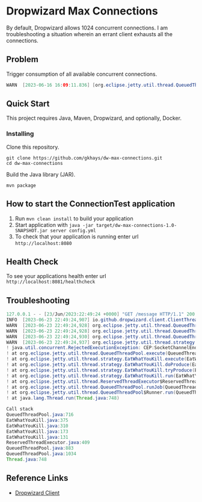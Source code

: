 # Dropwizard Max Connections

By default, Dropwizard allows 1024 concurrent connections. I am troubleshooting a situation wherein an errant client exhausts all the connections.

## Problem

Trigger consumption of all available concurrent connections.

```java
WARN  [2023-06-16 16:09:11.836] [org.eclipse.jetty.util.thread.QueuedThreadPool] InstrumentedQueuedThreadPool[dw]@67a3dd86{STARTED,8<=1024<=1024,i=0,r=-1,q=1024}[ReservedThreadExecutor@38ff5515{reserved=0/1,pending=1}] rejected Accept@727af385[java.nio.channels.SocketChannel[connected local=/10.x.x.x:8080 remote=/10.x.x.x:52428]]
```

## Quick Start

This project requires Java, Maven, Dropwizard, and optionally, Docker.

### Installing

Clone this repository.

```console
git clone https://github.com/gkhays/dw-max-connections.git
cd dw-max-connections
```

Build the Java library (JAR).

```console
mvn package
```

## How to start the ConnectionTest application

1. Run `mvn clean install` to build your application
1. Start application with `java -jar target/dw-max-connections-1.0-SNAPSHOT.jar server config.yml`
1. To check that your application is running enter url `http://localhost:8080`

## Health Check

To see your applications health enter url `http://localhost:8081/healthcheck`

## Troubleshooting

```java
127.0.0.1 - - [23/Jun/2023:22:49:24 +0000] "GET /message HTTP/1.1" 200 30 "-" "Jersey/2.33 (HttpUrlConnection 1.8.0_232)" 2
INFO  [2023-06-23 22:49:24,907] io.github.dropwizard.client.ClientThread: OK
WARN  [2023-06-23 22:49:24,928] org.eclipse.jetty.util.thread.QueuedThreadPool: InstrumentedQueuedThreadPool[dw]@ba1f559{STARTED,4<=4<=4,i=0,r=-1,q=8}[ReservedThreadExecutor@2a09a4d5{reserved=0/1,pending=1}] rejected org.eclipse.jetty.io.ManagedSelector$DestroyEndPoint@2832a6b7
WARN  [2023-06-23 22:49:24,928] org.eclipse.jetty.util.thread.QueuedThreadPool: InstrumentedQueuedThreadPool[dw]@ba1f559{STARTED,4<=4<=4,i=0,r=-1,q=8}[ReservedThreadExecutor@2a09a4d5{reserved=0/1,pending=1}] rejected org.eclipse.jetty.io.ManagedSelector$DestroyEndPoint@f7b3a04
WARN  [2023-06-23 22:49:24,930] org.eclipse.jetty.util.thread.QueuedThreadPool: InstrumentedQueuedThreadPool[dw]@ba1f559{STARTED,4<=4<=4,i=0,r=-1,q=8}[ReservedThreadExecutor@2a09a4d5{reserved=0/1,pending=1}] rejected CEP:SocketChannelEndPoint@73e21ba1{l=/127.0.0.1:8080,r=/127.0.0.1:56643,OPEN,fill=FI,flush=-,to=89/60000}{io=1/0,kio=1,kro=1}->HttpConnection@551dd63b[p=HttpParser{s=START,0 of -1},g=HttpGenerator@1c0ecf3c{s=START}]=>HttpChannelOverHttp@4a70e995{s=HttpChannelState@2d38d302{s=IDLE rs=BLOCKING os=OPEN is=IDLE awp=false se=false i=true al=0},r=1,c=false/false,a=IDLE,uri=null,age=0}:runFillable:BLOCKING
WARN  [2023-06-23 22:49:24,937] org.eclipse.jetty.util.thread.strategy.EatWhatYouKill:
! java.util.concurrent.RejectedExecutionException: CEP:SocketChannelEndPoint@73e21ba1{l=/127.0.0.1:8080,r=/127.0.0.1:56643,OPEN,fill=FI,flush=-,to=91/60000}{io=1/0,kio=1,kro=1}->HttpConnection@551dd63b[p=HttpParser{s=START,0 of -1},g=HttpGenerator@1c0ecf3c{s=START}]=>HttpChannelOverHttp@4a70e995{s=HttpChannelState@2d38d302{s=IDLE rs=BLOCKING os=OPEN is=IDLE awp=false se=false i=true al=0},r=1,c=false/false,a=IDLE,uri=null,age=0}:runFillable:BLOCKING
! at org.eclipse.jetty.util.thread.QueuedThreadPool.execute(QueuedThreadPool.java:716)
! at org.eclipse.jetty.util.thread.strategy.EatWhatYouKill.execute(EatWhatYouKill.java:375)
! at org.eclipse.jetty.util.thread.strategy.EatWhatYouKill.doProduce(EatWhatYouKill.java:310)
! at org.eclipse.jetty.util.thread.strategy.EatWhatYouKill.tryProduce(EatWhatYouKill.java:173)
! at org.eclipse.jetty.util.thread.strategy.EatWhatYouKill.run(EatWhatYouKill.java:131)
! at org.eclipse.jetty.util.thread.ReservedThreadExecutor$ReservedThread.run(ReservedThreadExecutor.java:409)
! at org.eclipse.jetty.util.thread.QueuedThreadPool.runJob(QueuedThreadPool.java:883)
! at org.eclipse.jetty.util.thread.QueuedThreadPool$Runner.run(QueuedThreadPool.java:1034)
! at java.lang.Thread.run(Thread.java:748)

Call stack
QueuedThreadPool.java:716
EatWhatYouKill.java:375
EatWhatYouKill.java:310
EatWhatYouKill.java:173
EatWhatYouKill.java:131
ReservedThreadExecutor.java:409
QueuedThreadPool.java:883
QueuedThreadPool.java:1034
Thread.java:748
```

## Reference Links

- [Dropwizard Client](https://www.dropwizard.io/en/stable/manual/client.html)
